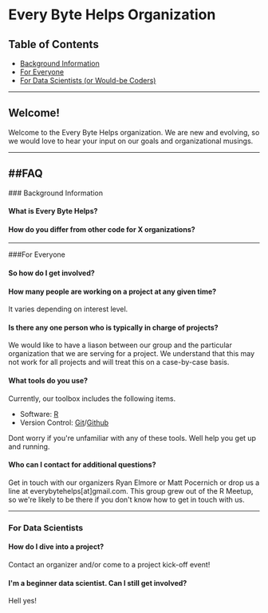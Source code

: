 # Every Byte Helps Organization

## Table of Contents
* [Background Information](#geninfo)
* [For Everyone](#everyone)
* [For Data Scientists (or Would-be Coders)](#datascis)

---

## Welcome!

Welcome to the Every Byte Helps organization.  We are new and evolving, so we
would love to hear your input on our goals and organizational musings.

---

##FAQ
---

###<a name="geninfo"/> Background Information

#### What is Every Byte Helps?

<!-- Generally speaking, we work with nonprofits or local government in three month blocks, building apps or websites that serve their needs. Who we work with and what issues we address are determined at our annual CodeAcross Denver event, scheduled at the beginning of the year. To stay on top of the things throughout the year, we host regular meetups (weekly and bi-weekly) to manage things and work on current projects. -->


#### How do you differ from other code for X organizations?

<!-- Though we are part of Code for Americas Brigade, Code for Denver is more of an independent and locally-focused organization. As such, we are not given any guidelines to follow regarding how we operate or the like, but we do receive some sponsorship from Code for America. -->

---

###<a name="everyone"/>For Everyone


#### So how do I get involved?

<!-- Start by joining our Meetup.com group at www.meetup.com/CodeForDenver. This is where we list all of our upcoming meetings and events. Planning meetings are weekly (when in season) and hack nights are bi-weekly. RSVP or just drop by and say hello. -->

#### How many people are working on a project at any given time?

It varies depending on interest level.
<!-- This varies according the circumstances and there are no hard and fast rules that set a minimum or maximum number of volunteers per project. For the sake of efficiency, our broader goal is to focus the efforts of all volunteers on whatever project were currently working on. -->

#### Is there any one person who is typically in charge of projects?

We would like to have a liason between our group and the particular organization
that we are serving for a project.  We understand that this may not
work for all projects and will treat this on a case-by-case basis.

#### What tools do you use?

Currently, our toolbox includes the following items.

* Software: [R](https://www.r-project.org/)
* Version Control: [Git](http://git-scm.com/)/[Github](https://github.com/everybytehelps)

Dont worry if you're unfamiliar with any of these tools. Well help you get up and running.

#### Who can I contact for additional questions?

Get in touch with our organizers Ryan Elmore or Matt Pocernich or drop us a line
at everybytehelps[at]gmail.com.  This group grew out of the R Meetup, so we're likely to be
there if you don't know how to get in touch with us.

---
<!-- ### <a name="noncoders"/>For Non-coders

####I'm not a programmer or I'm not interested in programming. Can I still get involved?

Yes! As long as you are willing to collaborate and engage there are numerous ways in which to be involved. As you can tell from our name, coding is a big part of what we do. But helping solve challenges in the community takes more than software expertise. Our brigade volunteers also have backgrounds in marketing, design, sales, facilitation, nonprofits, project management, and more. Additional perspectives and experiences are always valued and welcome, so come on down! -->

<!-- #### Where do we keep project docs, and how do we collaborate?

See our [CONTRIBUTING](https://github.com/codefordenver/org/blob/master/CONTRIBUTING.md) document. -->

### <a name="datascis"/>For Data Scientists

#### How do I dive into a project?

Contact an organizer and/or come to a project kick-off event!

#### I'm a beginner data scientist. Can I still get involved?

Hell yes!
